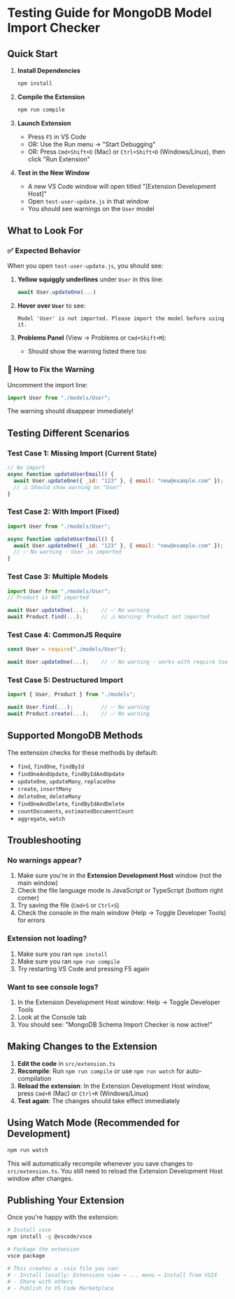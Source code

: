 # Testing Guide for MongoDB Model Import Checker

## Quick Start

1. **Install Dependencies**

   ```bash
   npm install
   ```

2. **Compile the Extension**

   ```bash
   npm run compile
   ```

3. **Launch Extension**

   - Press `F5` in VS Code
   - OR: Use the Run menu → "Start Debugging"
   - OR: Press `Cmd+Shift+D` (Mac) or `Ctrl+Shift+D` (Windows/Linux), then click "Run Extension"

4. **Test in the New Window**
   - A new VS Code window will open titled "[Extension Development Host]"
   - Open `test-user-update.js` in that window
   - You should see warnings on the `User` model

## What to Look For

### ✅ Expected Behavior

When you open `test-user-update.js`, you should see:

1. **Yellow squiggly underlines** under `User` in this line:

   ```javascript
   await User.updateOne(...)
   ```

2. **Hover over `User`** to see:

   ```
   Model 'User' is not imported. Please import the model before using it.
   ```

3. **Problems Panel** (View → Problems or `Cmd+Shift+M`):
   - Should show the warning listed there too

### 🔧 How to Fix the Warning

Uncomment the import line:

```javascript
import User from "./models/User";
```

The warning should disappear immediately!

## Testing Different Scenarios

### Test Case 1: Missing Import (Current State)

```javascript
// No import
async function updateUserEmail() {
  await User.updateOne({ _id: "123" }, { email: "new@example.com" });
  // ⚠️ Should show warning on "User"
}
```

### Test Case 2: With Import (Fixed)

```javascript
import User from "./models/User";

async function updateUserEmail() {
  await User.updateOne({ _id: "123" }, { email: "new@example.com" });
  // ✅ No warning - User is imported
}
```

### Test Case 3: Multiple Models

```javascript
import User from "./models/User";
// Product is NOT imported

await User.updateOne(...);    // ✅ No warning
await Product.find(...);      // ⚠️ Warning: Product not imported
```

### Test Case 4: CommonJS Require

```javascript
const User = require("./models/User");

await User.updateOne(...);    // ✅ No warning - works with require too
```

### Test Case 5: Destructured Import

```javascript
import { User, Product } from "./models";

await User.find(...);         // ✅ No warning
await Product.create(...);    // ✅ No warning
```

## Supported MongoDB Methods

The extension checks for these methods by default:

- `find`, `findOne`, `findById`
- `findOneAndUpdate`, `findByIdAndUpdate`
- `updateOne`, `updateMany`, `replaceOne`
- `create`, `insertMany`
- `deleteOne`, `deleteMany`
- `findOneAndDelete`, `findByIdAndDelete`
- `countDocuments`, `estimatedDocumentCount`
- `aggregate`, `watch`

## Troubleshooting

### No warnings appear?

1. Make sure you're in the **Extension Development Host** window (not the main window)
2. Check the file language mode is JavaScript or TypeScript (bottom right corner)
3. Try saving the file (`Cmd+S` or `Ctrl+S`)
4. Check the console in the main window (Help → Toggle Developer Tools) for errors

### Extension not loading?

1. Make sure you ran `npm install`
2. Make sure you ran `npm run compile`
3. Try restarting VS Code and pressing F5 again

### Want to see console logs?

1. In the Extension Development Host window: Help → Toggle Developer Tools
2. Look at the Console tab
3. You should see: "MongoDB Schema Import Checker is now active!"

## Making Changes to the Extension

1. **Edit the code** in `src/extension.ts`
2. **Recompile**: Run `npm run compile` or use `npm run watch` for auto-compilation
3. **Reload the extension**: In the Extension Development Host window, press `Cmd+R` (Mac) or `Ctrl+R` (Windows/Linux)
4. **Test again**: The changes should take effect immediately

## Using Watch Mode (Recommended for Development)

```bash
npm run watch
```

This will automatically recompile whenever you save changes to `src/extension.ts`.
You still need to reload the Extension Development Host window after changes.

## Publishing Your Extension

Once you're happy with the extension:

```bash
# Install vsce
npm install -g @vscode/vsce

# Package the extension
vsce package

# This creates a .vsix file you can:
# - Install locally: Extensions view → ... menu → Install from VSIX
# - Share with others
# - Publish to VS Code Marketplace
```
